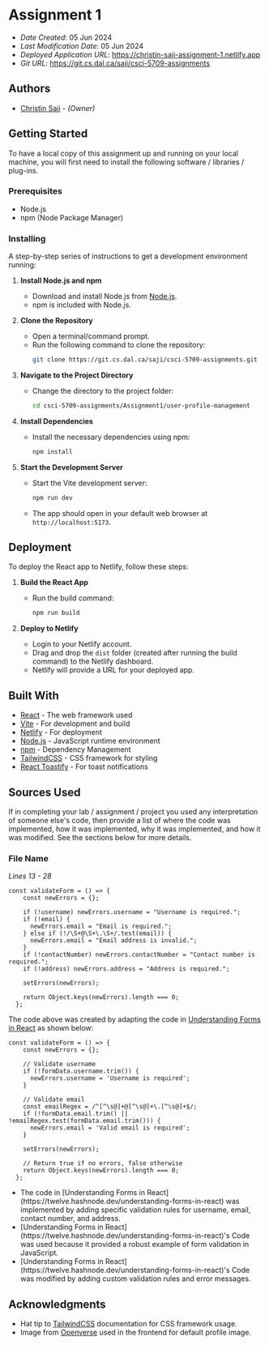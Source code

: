 # Assignment 1

- _Date Created_: 05 Jun 2024
- _Last Modification Date_: 05 Jun 2024
- _Deployed Application URL_: <https://christin-saji-assignment-1.netlify.app>
- _Git URL_: <https://git.cs.dal.ca/saji/csci-5709-assignments>

## Authors

- [Christin Saji](christin.saji@dal.ca) - _(Owner)_

## Getting Started

To have a local copy of this assignment up and running on your local machine, you will first need to install the following software / libraries / plug-ins.

### Prerequisites

- Node.js
- npm (Node Package Manager)

### Installing

A step-by-step series of instructions to get a development environment running:

1. **Install Node.js and npm**

   - Download and install Node.js from [Node.js](https://nodejs.org/).
   - npm is included with Node.js.

2. **Clone the Repository**

   - Open a terminal/command prompt.
   - Run the following command to clone the repository:
     ```bash
     git clone https://git.cs.dal.ca/saji/csci-5709-assignments.git
     ```

3. **Navigate to the Project Directory**

   - Change the directory to the project folder:
     ```bash
     cd csci-5709-assignments/Assignment1/user-profile-management
     ```

4. **Install Dependencies**

   - Install the necessary dependencies using npm:
     ```bash
     npm install
     ```

5. **Start the Development Server**

   - Start the Vite development server:
     ```bash
     npm run dev
     ```
   - The app should open in your default web browser at `http://localhost:5173`.

## Deployment

To deploy the React app to Netlify, follow these steps:

1. **Build the React App**

   - Run the build command:
     ```bash
     npm run build
     ```

2. **Deploy to Netlify**

   - Login to your Netlify account.
   - Drag and drop the `dist` folder (created after running the build command) to the Netlify dashboard.
   - Netlify will provide a URL for your deployed app.

## Built With

- [React](https://reactjs.org/) - The web framework used
- [Vite](https://vitejs.dev/) - For development and build
- [Netlify](https://www.netlify.com/) - For deployment
- [Node.js](https://nodejs.org/) - JavaScript runtime environment
- [npm](https://www.npmjs.com/) - Dependency Management
- [TailwindCSS](https://tailwindcss.com/) - CSS framework for styling
- [React Toastify](https://fkhadra.github.io/react-toastify/introduction) - For toast notifications

## Sources Used

If in completing your lab / assignment / project you used any interpretation of someone else's code, then provide a list of where the code was implemented, how it was implemented, why it was implemented, and how it was modified. See the sections below for more details.

### File Name

_Lines 13 - 28_

```
const validateForm = () => {
    const newErrors = {};

    if (!username) newErrors.username = "Username is required.";
    if (!email) {
      newErrors.email = "Email is required.";
    } else if (!/\S+@\S+\.\S+/.test(email)) {
      newErrors.email = "Email address is invalid.";
    }
    if (!contactNumber) newErrors.contactNumber = "Contact number is required.";
    if (!address) newErrors.address = "Address is required.";

    setErrors(newErrors);

    return Object.keys(newErrors).length === 0;
  };

```

The code above was created by adapting the code in [Understanding Forms in React](https://twelve.hashnode.dev/understanding-forms-in-react) as shown below:

```
const validateForm = () => {
    const newErrors = {};

    // Validate username
    if (!formData.username.trim()) {
      newErrors.username = 'Username is required';
    }

    // Validate email
    const emailRegex = /^[^\s@]+@[^\s@]+\.[^\s@]+$/;
    if (!formData.email.trim() || !emailRegex.test(formData.email.trim())) {
      newErrors.email = 'Valid email is required';
    }

    setErrors(newErrors);

    // Return true if no errors, false otherwise
    return Object.keys(newErrors).length === 0;
  };

```

- <!---How---> The code in [Understanding Forms in React](https://twelve.hashnode.dev/understanding-forms-in-react) was implemented by adding specific validation rules for username, email, contact number, and address.
- <!---Why---> [Understanding Forms in React](https://twelve.hashnode.dev/understanding-forms-in-react)'s Code was used because it provided a robust example of form validation in JavaScript.
- <!---How---> [Understanding Forms in React](https://twelve.hashnode.dev/understanding-forms-in-react)'s Code was modified by adding custom validation rules and error messages.

## Acknowledgments

- Hat tip to [TailwindCSS](https://tailwindcss.com/docs/guides/vite) documentation for CSS framework usage.
- Image from [Openverse](https://openverse.org/image/98c1642b-9f86-49bc-b28c-fdb35adcba7b?q=professionals) used in the frontend for default profile image.
